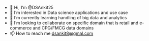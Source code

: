 - 👋 Hi, I’m @DSAnkit25
- 👀 I’m interested in Data science applications and use case
- 🌱 I’m currently learning handling of big data and analytics
- 💞️ I’m looking to collaborate on specific domain that is retail and e-commerce and CPG/FMCG data domains
- 📫 How to reach me dsankit8@gmal.com

